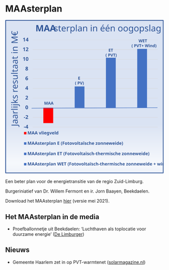 # MAAsterplan

![Grafiek MAAsterplan](maasterplan.svg)

Een beter plan voor de energietransitie van de regio Zuid-Limburg.

Burgeriniatief van Dr. Willem Fermont en ir. Jorn Baayen, Beekdaelen.

Download het MAAsterplan [hier](maasterplan.pdf) (versie mei 2021).

## Het MAAsterplan in de media

* Proefballonnetje uit Beekdaelen: ‘Luchthaven als toplocatie voor duurzame energie’ ([De Limburger](https://www.limburger.nl/cnt/dmf20210519_94966242))

## Nieuws

* Gemeente Haarlem zet in op PVT-warmtenet ([solarmagazine.nl](https://solarmagazine.nl/nieuws-zonne-energie/i24405/gemeente-haarlem-realisatie-eerste-pvt-warmtenet-staat-in-de-steigers))
